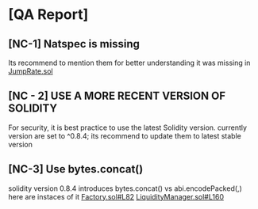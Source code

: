 # [QA Report]

## [NC-1] Natspec is missing
Its recommend to mention them for better understanding 
it was missing in [JumpRate.sol](https://github.com/code-423n4/2023-01-numoen/blob/main/src/core/JumpRate.sol)

## [NC - 2] USE A MORE RECENT VERSION OF SOLIDITY
For security, it is best practice to use the latest Solidity version.
currently version are set to ^0.8.4; its recommend to update them to latest stable version

## [NC-3] Use bytes.concat()
solidity version 0.8.4 introduces bytes.concat()  vs abi.encodePacked(<bytes>,<bytes>)
here are instaces of it
[Factory.sol#L82](https://github.com/code-423n4/2023-01-numoen/blob/2ad9a73d793ea23a25a381faadc86ae0c8cb5913/src/core/Factory.sol#L82)
[LiquidityManager.sol#L160](https://github.com/code-423n4/2023-01-numoen/blob/2ad9a73d793ea23a25a381faadc86ae0c8cb5913/src/periphery/LiquidityManager.sol#L160)


